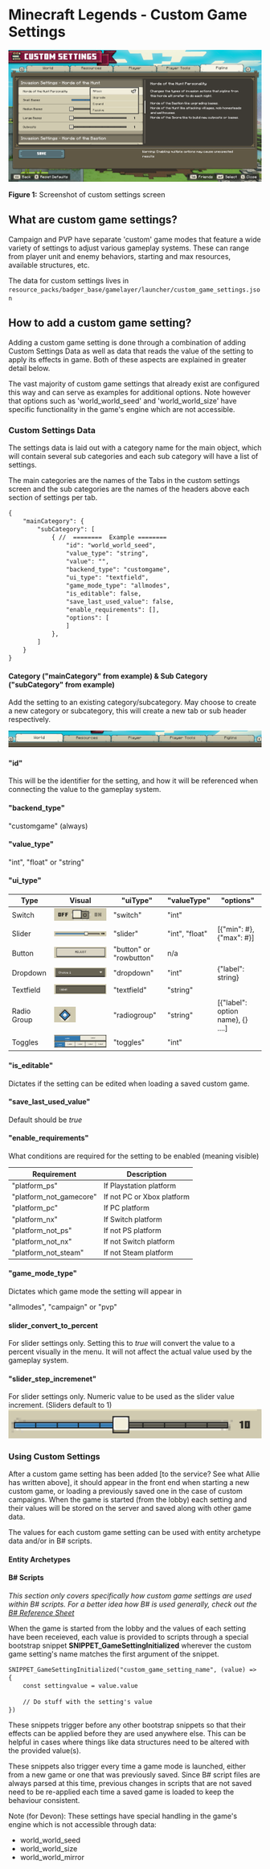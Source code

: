 # Minecraft Legends - Custom Game Settings

![](images/custom_game_settings/image01.png)

**Figure 1:** Screenshot of custom settings screen

## What are custom game settings?

Campaign and PVP have separate 'custom' game modes that feature a wide variety of settings to adjust various gameplay systems. These can range from player unit and enemy behaviors, starting and max resources, available structures, etc.

The data for custom settings lives in `resource_packs/badger_base/gamelayer/launcher/custom_game_settings.json`

## How to add a custom game setting?

Adding a custom game setting is done through a combination of adding Custom Settings Data as well as data that reads the value of the setting to apply its effects in game. Both of these aspects are explained in greater detail below.

The vast majority of custom game settings that already exist are configured this way and can serve as examples for additional options. Note however that options such as 'world_world_seed' and 'world_world_size' have specific functionality in the game's engine which are not accessible.

### Custom Settings Data

The settings data is laid out with a category name for the main object, which will contain several sub categories and each sub category will have a list of settings.

The main categories are the names of the Tabs in the custom settings screen and the sub categories are the names of the headers above each section of settings per tab.

```
{
    "mainCategory": {
        "subCategory": [
			{ //  ========  Example ========
				"id": "world_world_seed",
				"value_type": "string",
				"value": "",
				"backend_type": "customgame",
				"ui_type": "textfield",
				"game_mode_type": "allmodes",
				"is_editable": false,
				"save_last_used_value": false,
				"enable_requirements": [],
				"options": [
				]
			},
		]
    }
}
```

#### Category ("mainCategory" from example) & Sub Category ("subCategory" from example)

Add the setting to an existing category/subcategory. May choose to create a new category or subcategory, this will create a new tab or sub header respectively.

![](images/custom_game_settings/tabs.png)

#### "id"

This will be the identifier for the setting, and how it will be referenced when connecting the value to the gameplay system.

#### "backend_type"

"customgame" (always)

#### "value_type"

"int", "float" or "string"

#### "ui_type"

| Type        | Visual                                          | "uiType"                | "valueType"    | "options"                         |
| ----------- | ----------------------------------------------- | ----------------------- | -------------- | --------------------------------- |
| Switch      | ![](images/custom_game_settings/switch.png)     | "switch"                | "int"          |                                   |
| Slider      | ![](images/custom_game_settings/slider.png)     | "slider"                | "int", "float" | [{"min": #}, {"max": #}]          |
| Button      | ![](images/custom_game_settings/button.png)     | "button" or "rowbutton" | n/a            |                                   |
| Dropdown    | ![](images/custom_game_settings/dropdown.png)   | "dropdown"              | "int"          | {"label": string}                 |
| Textfield   | ![](images/custom_game_settings/textfield.png)  | "textfield"             | "string"       |                                   |
| Radio Group | ![](images/custom_game_settings/radiogroup.png) | "radiogroup"            | "string"       | [{"label": option name}, {} ....] |
| Toggles     | ![](images/custom_game_settings/toggles.png)    | "toggles"               | "int"          |                                   |

#### "is_editable"

Dictates if the setting can be edited when loading a saved custom game.

#### "save_last_used_value"

Default should be _true_

#### "enable_requirements"

What conditions are required for the setting to be enabled (meaning visible)

| Requirement             | Description                |
| ----------------------- | -------------------------- |
| "platform_ps"           | If Playstation platform    |
| "platform_not_gamecore" | If not PC or Xbox platform |
| "platform_pc"           | If PC platform             |
| "platform_nx"           | If Switch platform         |
| "platform_not_ps"       | If not PS platform         |
| "platform_not_nx"       | If not Switch platform     |
| "platform_not_steam"    | If not Steam platform      |

#### "game_mode_type"

Dictates which game mode the setting will appear in

"allmodes", "campaign" or "pvp"

#### slider_convert_to_percent

For slider settings only. Setting this to _true_ will convert the value to a percent visually in the menu. It will not affect the actual value used by the gameplay system.

#### "slider_step_incremenet"

For slider settings only. Numeric value to be used as the slider value increment. (Sliders default to 1)
![](images/custom_game_settings/sliderSteps.png)

### Using Custom Settings

After a custom game setting has been added [to the service? See what Allie has written above], it should appear in the front end when starting a new custom game, or loading a previously saved one in the case of custom campaigns. When the game is started (from the lobby) each setting and their values will be stored on the server and saved along with other game data.

The values for each custom game setting can be used with entity archetype data and/or in B# scripts.

#### Entity Archetypes

#### B# Scripts

_This section only covers specifically how custom game settings are used within B# scripts. For a better idea how B# is used generally, check out the [B# Reference Sheet](https://github.com/Mojang/minecraft-legends-docs/blob/main/BSharpReferenceSheet.md#b-reference-sheet)_

When the game is started from the lobby and the values of each setting have been receieved, each value is provided to scripts through a special bootstrap snippet **SNIPPET_GameSettingInitialized** wherever the custom game setting's name matches the first argument of the snippet.

```
SNIPPET_GameSettingInitialized("custom_game_setting_name", (value) => {
    const settingvalue = value.value

    // Do stuff with the setting's value
})
```

These snippets trigger before any other bootstrap snippets so that their effects can be applied before they are used anywhere else. This can be helpful in cases where things like data structures need to be altered with the provided value(s).

These snippets also trigger every time a game mode is launched, either from a new game or one that was previously saved. Since B# script files are always parsed at this time, previous changes in scripts that are not saved need to be re-applied each time a saved game is loaded to keep the behaviour consistent.

Note (for Devon): These settings have special handling in the game's engine which is not accessible through data:

- world_world_seed
- world_world_size
- world_world_mirror
